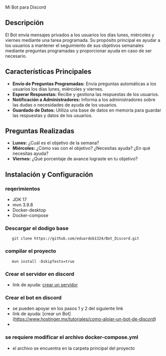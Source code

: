  Mi Bot para Discord

## Descripción
El Bot envía mensajes privados a los usuarios los días lunes, miércoles y viernes mediante una tarea programada. Su propósito principal es ayudar a los usuarios a mantener el seguimiento de sus objetivos semanales mediante preguntas programadas y proporcionar ayuda en caso de ser necesario.

## Características Principales
- **Envío de Preguntas Programadas:**  Envía preguntas automáticas a los usuarios los días lunes, miércoles y viernes.
- **Esperar Respuestas:** Recibe y gestiona las respuestas de los usuarios.
- **Notificación a Administradores:** Informa a los administradores sobre las dudas o necesidades de ayuda de los usuarios.
- **Guardado de Datos:** Utiliza una base de datos en memoria para guardar las respuestas y datos de los usuarios.


## Preguntas Realizadas
- **Lunes:** ¿Cuál es el objetivo de la semana?
- **Miércoles:** ¿Cómo vas con el objetivo? ¿Necesitas ayuda? ¿En qué necesitas ayuda?
- **Viernes:** ¿Qué porcentaje de avance lograste en tu objetivo?

## Instalación y Configuración
### reqerimientos
- JDK 17
- mvn 3.9.8
- Docker-desktop
- Docker-compose

### Descargar el dodigo base

``` shell
   git clone https://github.com/eduardob1324/Bot_Discord.git
```

### compilar el proyecto

``` shell
   mvn install -DskipTests=true 
```

### Crear el servidor en discord
- link de ayuda:  [crear un servidor](https://support.discord.com/hc/es/articles/204849977--C%C3%B3mo-creo-un-servidor)

### Crear el bot en discord
- se pueden apoyar en los pasos 1 y 2 del siguiente link
- link de ayuda: [crear un Bot] (https://www.hostinger.mx/tutoriales/como-alojar-un-bot-de-discord)
- 

### se requiere modificar el archivo docker-compose.yml
- el archivo se encuentra en la carpeta principal del proyecto























